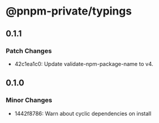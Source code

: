 # @pnpm-private/typings

## 0.1.1

### Patch Changes

- 42c1ea1c0: Update validate-npm-package-name to v4.

## 0.1.0

### Minor Changes

- 1442f8786: Warn about cyclic dependencies on install
